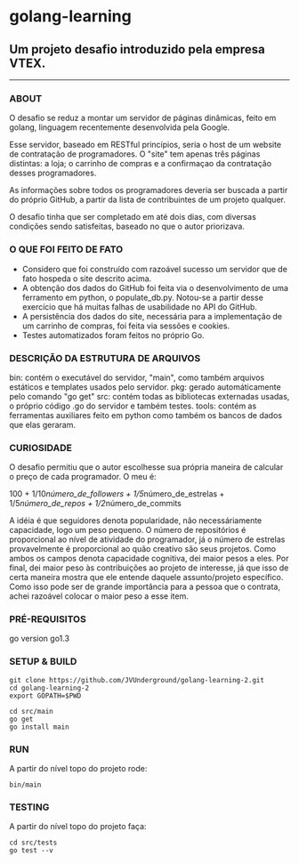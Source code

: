 # golang-learning
## Um projeto desafio introduzido pela empresa VTEX.
---
### ABOUT

O desafio se reduz a montar um servidor de páginas dinâmicas, feito em golang, linguagem recentemente desenvolvida pela Google.

Esse servidor, baseado em RESTful princípios, seria o host de um website de contratação de programadores. O "site" tem apenas três páginas distintas: a loja; o carrinho de compras e a confirmaçao da contratação desses programadores.

As informações sobre todos os programadores deveria ser buscada a partir do próprio GitHub, a partir da lista de contribuintes de um projeto qualquer.

O desafio tinha que ser completado em até dois dias, com diversas condições sendo satisfeitas, baseado no que o autor priorizava.

### O QUE FOI FEITO DE FATO

* Considero que foi construído com razoável sucesso um servidor que de fato hospeda o site descrito acima.
* A obtenção dos dados do GitHub foi feita via o desenvolvimento de uma ferramento em python, o populate_db.py. Notou-se a partir desse exercício que há muitas falhas de usabilidade no API do GitHub.
* A persistência dos dados do site, necessária para a implementação de um carrinho de compras, foi feita via sessões e cookies.
* Testes automatizados foram feitos no próprio Go.

### DESCRIÇÃO DA ESTRUTURA DE ARQUIVOS
bin: contém o executável do servidor, "main", como também arquivos estáticos e templates usados pelo servidor.
pkg: gerado automáticamente pelo comando "go get"
src: contém todas as bibliotecas externadas usadas, o próprio código .go do servidor e também testes.
tools: contém as ferramentas auxiliares feito em python como também os bancos de dados que elas geraram.

### CURIOSIDADE
O desafio permitiu que o autor escolhesse sua própria maneira de calcular o preço de cada programador.
O meu é:

100 + 1/10*número_de_followers + 1/5*número_de_estrelas + 1/5*número_de_repos + 1/2*número_de_commits

A idéia é que seguidores denota popularidade, não necessáriamente capacidade, logo um peso pequeno. O número de repositórios é proporcional ao nível de atividade do programador, já o número de estrelas provavelmente é proporcional ao quão creativo são seus projetos. Como ambos os campos denota capacidade cognitiva, dei maior pesos a eles. Por final, dei maior peso às contribuições ao projeto de interesse, já que isso de certa maneira mostra que ele entende daquele assunto/projeto específico. Como isso pode ser de grande importância para a pessoa que o contrata, achei razoável colocar o maior peso a esse item.

### PRÉ-REQUISITOS
go version go1.3

### SETUP & BUILD
    git clone https://github.com/JVUnderground/golang-learning-2.git
    cd golang-learning-2
    export GOPATH=$PWD

    cd src/main
    go get
    go install main

### RUN
A partir do nível topo do projeto rode:

    bin/main

### TESTING
A partir do nível topo do projeto faça:

    cd src/tests
    go test --v

